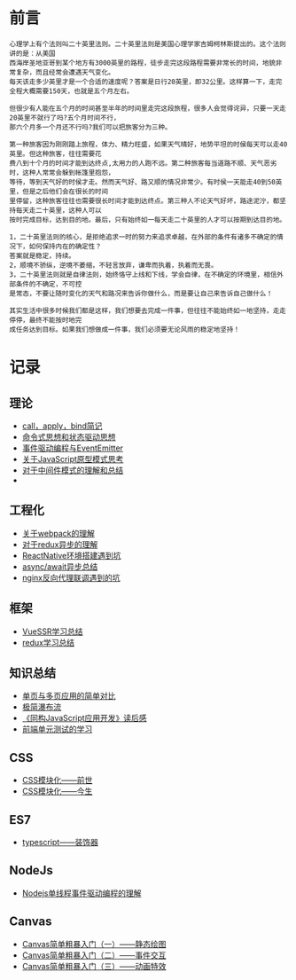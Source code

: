 ﻿# 前言 
``` 
心理学上有个法则叫二十英里法则。二十英里法则是美国心理学家吉姆柯林斯提出的。这个法则讲的是：从美国 
西海岸圣地亚哥到某个地方有3000英里的路程，徒步走完这段路程需要非常长的时间，地貌非常复杂，而且经常会遭遇天气变化。
每天该走多少英里才是一个合适的速度呢？答案是日行20英里，即32公里。这样算一下，走完全程大概需要150天，也就是五个月左右。        
 
但很少有人能在五个月的时间甚至半年的时间里走完这段旅程，很多人会觉得诧异，只要一天走20英里不就行了吗?五个月时间不行， 
那六个月多一个月还不行吗?我们可以把旅客分为三种。      

第一种旅客因为刚刚踏上旅程，体力、精力旺盛，如果天气晴好，地势平坦的时侯每天可以走40英里。但这种旅客，往往需要花
费八到十个月的时间才能到达终点,太用力的人跑不远。第二种旅客每当道路不顺、天气恶劣时，这种人常常会躲到帐篷里抱怨，
等待，等到天气好的时侯才走。然而天气好、路又顺的情况非常少。有时侯一天能走40到50英里，但是之后他们会在很长的时间
里停留，这种旅客往往也需要很长时间才能到达终点。第三种人不论天气好坏，路途泥泞，都坚持每天走二十英里，这种人可以
按时完成目标，达到目的地。最后，只有始终如一每天走二十英里的人才可以按期到达目的地。 

1，二十英里法则的核心，是拒绝追求一时的努力来追求卓越，在外部的条件有诸多不确定的情况下，如何保持内在的确定性？ 
答案就是稳定，持续。
2，顺境不骄纵，逆境不萎缩，不轻言放弃，谦卑而执着，执着而无畏。
3，二十英里法则就是自律法则，始终恪守上线和下线，学会自律，在不确定的环境里，相信外部条件的不确定，不可控
是常态，不要让随时变化的天气和路况来告诉你做什么，而是要让自己来告诉自己做什么！

其实生活中很多时候我们都是这样，我们想要去完成一件事，但往往不能始终如一地坚持，走走停停，最终不能按时地完
成任务达到目标。如果我们想做成一件事，我们必须要无论风雨的稳定地坚持！
```
# 记录
## 理论
- [call，apply，bind简记](https://github.com/hopechans/blog/issues/24)
- [命令式思想和状态驱动思想 ](https://github.com/hopechans/blog/issues/18)   
- [事件驱动编程与EventEmitter ](https://github.com/hopechans/blog/issues/16)  
- [关于JavaScript原型模式思考 ](https://github.com/hopechans/blog/issues/8)  
- [对于中间件模式的理解和总结](https://github.com/hopechans/blog/issues/6)  
- 
## 工程化

- [关于webpack的理解](https://github.com/iiling/blog/issues/1)
- [对于redux异步的理解](https://github.com/iiling/blog/issues/5)
- [ReactNative环境搭建遇到坑](https://github.com/iiling/blog/issues/4)
- [async/await异步总结](https://github.com/iiling/blog/issues/2)
- [nginx反向代理联调遇到的坑](https://github.com/iiling/blog/issues/3) 


## 框架

- [VueSSR学习总结 ](https://github.com/hopechans/blog/issues/17)
- [redux学习总结  ](https://github.com/hopechans/blog/issues/7)

## 知识总结

- [单页与多页应用的简单对比 ](https://github.com/hopechans/blog/issues/22)
- [极简瀑布流 ](https://github.com/hopechans/blog/issues/21)
- [《同构JavaScript应用开发》读后感 ](https://github.com/hopechans/blog/issues/10)
- [前端单元测试的学习  ](https://github.com/hopechans/blog/issues/9)

## CSS

- [CSS模块化——前世 ](https://github.com/hopechans/blog/issues/19)  
- [CSS模块化——今生 ](https://github.com/hopechans/blog/issues/20)    

## ES7

- [typescript——装饰器 ](https://github.com/hopechans/blog/issues/23)

## NodeJs

- [Nodejs单线程事件驱动编程的理解](https://github.com/hopechans/blog/issues/15)

## Canvas

- [Canvas简单粗暴入门（一）——静态绘图](https://github.com/hopechans/blog/issues/12)
- [Canvas简单粗暴入门（二）——事件交互 ](https://github.com/hopechans/blog/issues/13)
- [Canvas简单粗暴入门（三）——动画特效 ](https://github.com/hopechans/blog/issues/14)


  

   
  
   

   

  

   

